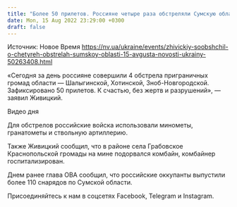 ```yaml
---
title: "Более 50 прилетов. Россияне четыре раза обстреляли Сумскую область"
date: Mon, 15 Aug 2022 23:29:00 +0300
draft: false
---
```

Источник: Новое Время https://nv.ua/ukraine/events/zhivickiy-soobshchil-o-chetyreh-obstrelah-sumskoy-oblasti-15-avgusta-novosti-ukrainy-50263408.html


«Сегодня за день россияне совершили 4 обстрела приграничных громад области — Шалыгинской, Хотинской, Зноб-Новгородской. Зафиксировано 50 прилетов. К счастью, без жертв и разрушений», — заявил Живицкий.

 Видео дня   

Для обстрелов российские войска использовали минометы, гранатометы и ствольную артиллерию.

Также Живицкий сообщил, что в районе села Грабовское Краснопольской громады на мине подорвался комбайн, комбайнер госпитализирован.

Днем ранее глава ОВА сообщил, что российские оккупанты выпустили более 110 снарядов по Сумской области.

Присоединяйтесь к нам в соцсетях Facebook, Telegram и Instagram.
